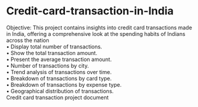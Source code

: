 # Credit-card-transaction-in-India
Objective: This project contains insights into credit card transactions made in India, offering a comprehensive look at the spending habits of Indians across the nation <br>
• Display total number of transactions.<br>
• Show the total transaction amount.<br>
• Present the average transaction amount.<br>
• Number of transactions by city.<br>
• Trend analysis of transactions over time.<br>
• Breakdown of transactions by card type.<br>
• Breakdown of transactions by expense type.<br>
• Geographical distribution of transactions.<br>
Credit card transaction project document
